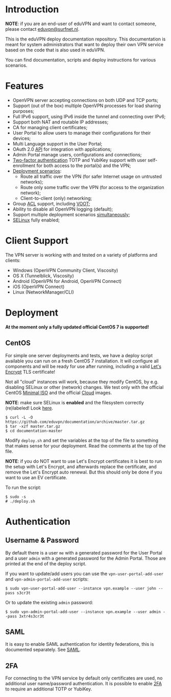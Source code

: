 # Introduction

**NOTE**: if you are an end-user of eduVPN and want to contact someone, please
contact [eduvpn@surfnet.nl](mailto:eduvpn@surfnet.nl).

This is the eduVPN deploy documentation repository. This documentation is meant
for system administrators that want to deploy their own VPN service based on 
the code that is also used in eduVPN.

You can find documentation, scripts and deploy instructions for various 
scenarios.

# Features

- OpenVPN server accepting connections on both UDP and TCP ports;
- Support (out of the box) multiple OpenVPN processes for load sharing 
  purposes;
- Full IPv6 support, using IPv6 inside the tunnel and connecting over IPv6;
- Support both NAT and routable IP addresses;
- CA for managing client certificates;
- User Portal to allow users to manage their configurations for their 
  devices;
- Multi Language support in the User Portal;
- OAuth 2.0 [API](API.md) for integration with applications;
- Admin Portal manage users, configurations and connections;
- [Two-factor authentication](2FA.md) TOTP and YubiKey support with user 
  self-enrollment for both access to the portal(s) and the VPN;
- [Deployment scenarios](PROFILE_CONFIG.md):
  - Route all traffic over the VPN (for safer Internet usage on untrusted 
    networks);
  - Route only some traffic over the VPN (for access to the organization 
    network);
  - Client-to-client (only) networking;
- Group [ACL](ACL.md) support, including [VOOT](http://openvoot.org/);
- Ability to disable all OpenVPN logging (default);
- Support multiple deployment scenarios [simultaneously](MULTI_PROFILE.md);
- [SELinux](SELINUX.md) fully enabled;

# Client Support

The VPN server is working with and tested on a variety of platforms and 
clients:

  - Windows (OpenVPN Community Client, Viscosity)
  - OS X (Tunnelblick, Viscosity)
  - Android (OpenVPN for Android, OpenVPN Connect)
  - iOS (OpenVPN Connect)
  - Linux (NetworkManager/CLI)

# Deployment

**At the moment only a fully updated official CentOS 7 is supported!**

## CentOS

For simple one server deployments and tests, we have a deploy script available 
you can run on a fresh CentOS 7 installation. It will configure all components 
and will be ready for use after running, including a valid 
[Let's Encrypt](https://letsencrypt.org/) TLS certificate!

Not all "cloud" instances will work, because they modify CentOS, by e.g. 
disabling SELinux or other (network) changes. We test only with the official 
CentOS [Minimal ISO](https://centos.org/download/) and the official 
[Cloud](https://wiki.centos.org/Download) images.

**NOTE**: make sure SELinux is **enabled** and the filesystem correctly 
(re)labeled! Look [here](https://wiki.centos.org/HowTos/SELinux).

    $ curl -L -O https://github.com/eduvpn/documentation/archive/master.tar.gz
    $ tar -xzf master.tar.gz
    $ cd documentation-master

Modify `deploy.sh` and set the variables at the top of the file to something 
that makes sense for your deployment. Read the comments at the top of the file. 

**NOTE**: if you do NOT want to use Let's Encrypt certificates it is best to 
run the setup with Let's Encrypt, and afterwards replace the certificate, and
remove the Let's Encrypt auto renewal. But this should only be done if
you want to use an EV certificate.

To run the script:

    $ sudo -s
    # ./deploy.sh

# Authentication 

## Username & Password

By default there is a user `me` with a generated password for the User Portal
and a user `admin` with a generated password for the Admin Portal. Those are
printed at the end of the deploy script.

If you want to update/add users you can use the `vpn-user-portal-add-user` and
`vpn-admin-portal-add-user` scripts:

    $ sudo vpn-user-portal-add-user --instance vpn.example --user john --pass s3cr3t

Or to update the existing `admin` password:

    $ sudo vpn-admin-portal-add-user --instance vpn.example --user admin --pass 3xtr4s3cr3t

## SAML

It is easy to enable SAML authentication for identity federations, this is 
documented separately. See [SAML](SAML.md).

## 2FA

For connecting to the VPN service by default only certificates are used, no 
additional user name/password authentication. It is possible to enable 
[2FA](2FA.md) to require an additional TOTP or YubiKey.

